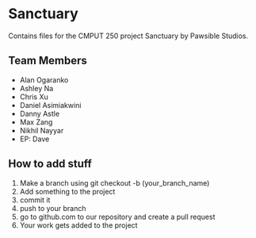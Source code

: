 # Sanctuary
Contains files for the CMPUT 250 project Sanctuary by Pawsible Studios.

## Team Members
- Alan Ogaranko
- Ashley Na
- Chris Xu
- Daniel Asimiakwini
- Danny Astle
- Max Zang
- Nikhil Nayyar
- EP: Dave

## How to add stuff
1. Make a branch using git checkout -b (your_branch_name)
2. Add something to the project
3. commit it
4. push to your branch
5. go to github.com to our repository and create a pull request
6. Your work gets added to the project